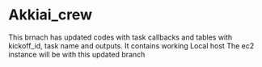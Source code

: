 # Akkiai_crew

This brnach has updated codes with task callbacks and tables with kickoff_id, task name and outputs.
It contains working Local host
The ec2 instance will be with this updated branch
